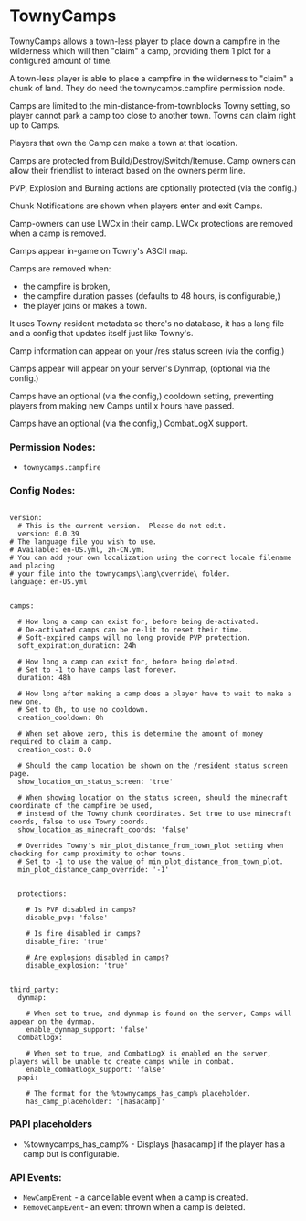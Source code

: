 # TownyCamps

TownyCamps allows a town-less player to place down a campfire in the wilderness which will then "claim" a camp, providing them 1 plot for a configured amount of time.

A town-less player is able to place a campfire in the wilderness to "claim" a chunk of land. They do need the townycamps.campfire permission node. 

Camps are limited to the min-distance-from-townblocks Towny setting, so player cannot park a camp too close to another town. Towns can claim right up to Camps.

Players that own the Camp can make a town at that location.

Camps are protected from Build/Destroy/Switch/Itemuse. Camp owners can allow their friendlist to interact based on the owners perm line.

PVP, Explosion and Burning actions are optionally protected (via the config.)

Chunk Notifications are shown when players enter and exit Camps.

Camp-owners can use LWCx in their camp. LWCx protections are removed when a camp is removed.

Camps appear in-game on Towny's ASCII map.

Camps are removed when:
- the campfire is broken,
- the campfire duration passes (defaults to 48 hours, is configurable,)
- the player joins or makes a town.

It uses Towny resident metadata so there's no database, it has a lang file and a config that updates itself just like Towny's.

Camp information can appear on your /res status screen (via the config.)

Camps appear will appear on your server's Dynmap, (optional via the config.)

Camps have an optional (via the config,) cooldown setting, preventing players from making new Camps until x hours have passed.

Camps have an optional (via the config,) CombatLogX support.

### Permission Nodes:
- `townycamps.campfire`


### Config Nodes:
```

version:
  # This is the current version.  Please do not edit.
  version: 0.0.39
# The language file you wish to use.
# Available: en-US.yml, zh-CN.yml
# You can add your own localization using the correct locale filename and placing
# your file into the townycamps\lang\override\ folder.
language: en-US.yml
  
  
camps:
  
  # How long a camp can exist for, before being de-activated.
  # De-activated camps can be re-lit to reset their time.
  # Soft-expired camps will no long provide PVP protection.
  soft_expiration_duration: 24h
  
  # How long a camp can exist for, before being deleted.
  # Set to -1 to have camps last forever.
  duration: 48h
  
  # How long after making a camp does a player have to wait to make a new one.
  # Set to 0h, to use no cooldown.
  creation_cooldown: 0h

  # When set above zero, this is determine the amount of money required to claim a camp.
  creation_cost: 0.0

  # Should the camp location be shown on the /resident status screen page.
  show_location_on_status_screen: 'true'
  
  # When showing location on the status screen, should the minecraft coordinate of the campfire be used,
  # instead of the Towny chunk coordinates. Set true to use minecraft coords, false to use Towny coords.
  show_location_as_minecraft_coords: 'false'
  
  # Overrides Towny's min_plot_distance_from_town_plot setting when checking for camp proximity to other towns.
  # Set to -1 to use the value of min_plot_distance_from_town_plot.
  min_plot_distance_camp_override: '-1'
  
  
  protections:
  
    # Is PVP disabled in camps?
    disable_pvp: 'false'
  
    # Is fire disabled in camps?
    disable_fire: 'true'
  
    # Are explosions disabled in camps?
    disable_explosion: 'true'
  
  
third_party:
  dynmap:
  
    # When set to true, and dynmap is found on the server, Camps will appear on the dynmap.
    enable_dynmap_support: 'false'
  combatlogx:
  
    # When set to true, and CombatLogX is enabled on the server, players will be unable to create camps while in combat.
    enable_combatlogx_support: 'false'
  papi:
  
    # The format for the %townycamps_has_camp% placeholder.
    has_camp_placeholder: '[hasacamp]'

```

### PAPI placeholders
- %townycamps_has_camp% - Displays [hasacamp] if the player has a camp but is configurable.

### API Events:
- `NewCampEvent` - a cancellable event when a camp is created.
- `RemoveCampEvent`- an event thrown when a camp is deleted. 
